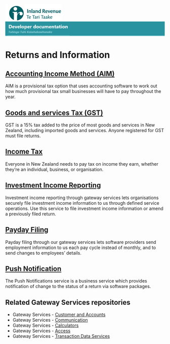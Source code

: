 ![IRD logo](Images/IRlogo.gif)
![Software Dev](Images/SoftwareDev.png)

# Returns and Information

## [Accounting Income Method (AIM)](./Service%20-%20AIM/)

AIM is a provisional tax option that uses accounting software to work out how much provisional tax small businesses will have to pay throughout the year.

## [Goods and services Tax (GST)](./Service%20-%20GST/)

GST is a 15% tax added to the price of most goods and services in New Zealand, including imported goods and services. Anyone registered for GST must file returns.

## [Income Tax](./Service%20-%20Income%20Tax/)

Everyone in New Zealand needs to pay tax on income they earn, whether they’re an individual, business, or organisation.

## [Investment Income Reporting](./Service%20-%20Investment%20Income%20Reporting/)

Investment income reporting through gateway services lets organisations securely file investment income information to us through defined service operations. Use this service to file investment income information or amend a previously filed return.

## [Payday Filing](./Service%20-%20Payday%20Filing/)

Payday filing through our gateway services lets software providers send employment information to us each pay cycle instead of monthly, and to send changes to employees’ details.

## [Push Notification](./Service%20-%20Push%20Notification/)

The Push Notifications service is a business service which provides notification of change to the status of a return via software packages.

## Related Gateway Services repositories

* Gateway Services - [Customer and Accounts](https://github.com/InlandRevenue/Gateway_Services-Customer-and-Account)
* Gateway Services - [Communication](https://github.com/InlandRevenue/Gateway_Services-Communication)
* Gateway Services - [Calculators](https://github.com/InlandRevenue/Gateway_Services-Calculators)
* Gateway Services - [Access](https://github.com/InlandRevenue/Gateway_Services-Access)
* Gateway Services - [Transaction Data Services](https://github.com/InlandRevenue/Gateway_Services-Transaction-data-services)